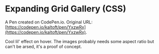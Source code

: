# Expanding Grid Gallery (CSS)

A Pen created on CodePen.io. Original URL: [https://codepen.io/kaltoft/pen/YxzwRx](https://codepen.io/kaltoft/pen/YxzwRx).

Cool lil' effect on hover. The images probably needs some aspect ratio but can't be arsed, it's a proof of concept. 